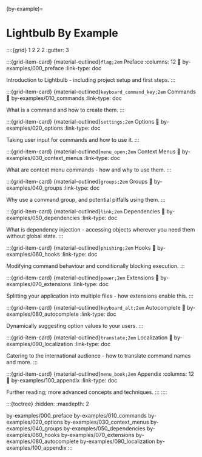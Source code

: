 (by-example)=
# Lightbulb By Example

::::{grid} 1 2 2 2
:gutter: 3

:::{grid-item-card} {material-outlined}`flag;2em` Preface
:columns: 12
:link: by-examples/000_preface
:link-type: doc

Introduction to Lightbulb - including project setup and first steps.
:::

:::{grid-item-card} {material-outlined}`keyboard_command_key;2em` Commands
:link: by-examples/010_commands
:link-type: doc

What is a command and how to create them.
:::

:::{grid-item-card} {material-outlined}`settings;2em` Options
:link: by-examples/020_options
:link-type: doc

Taking user input for commands and how to use it.
:::

:::{grid-item-card} {material-outlined}`menu_open;2em` Context Menus
:link: by-examples/030_context_menus
:link-type: doc

What are context menu commands - how and why to use them.
:::

:::{grid-item-card} {material-outlined}`groups;2em` Groups
:link: by-examples/040_groups
:link-type: doc

Why use a command group, and potential pitfalls using them.
:::

:::{grid-item-card} {material-outlined}`link;2em` Dependencies
:link: by-examples/050_dependencies
:link-type: doc

What is dependency injection - accessing objects wherever you need them without global state.
:::

:::{grid-item-card} {material-outlined}`phishing;2em` Hooks
:link: by-examples/060_hooks
:link-type: doc

Modifying command behaviour and conditionally blocking execution.
:::

:::{grid-item-card} {material-outlined}`power;2em` Extensions
:link: by-examples/070_extensions
:link-type: doc

Splitting your application into multiple files - how extensions enable this.
:::

:::{grid-item-card} {material-outlined}`keyboard_alt;2em` Autocomplete
:link: by-examples/080_autocomplete
:link-type: doc

Dynamically suggesting option values to your users.
:::

:::{grid-item-card} {material-outlined}`translate;2em` Localization
:link: by-examples/090_localization
:link-type: doc

Catering to the international audience - how to translate command names and more.
:::

:::{grid-item-card} {material-outlined}`menu_book;2em` Appendix
:columns: 12
:link: by-examples/100_appendix
:link-type: doc

Further reading; more advanced concepts and techniques.
:::
::::

:::{toctree}
:hidden:
:maxdepth: 2

by-examples/000_preface
by-examples/010_commands
by-examples/020_options
by-examples/030_context_menus
by-examples/040_groups
by-examples/050_dependencies
by-examples/060_hooks
by-examples/070_extensions
by-examples/080_autocomplete
by-examples/090_localization
by-examples/100_appendix
:::
